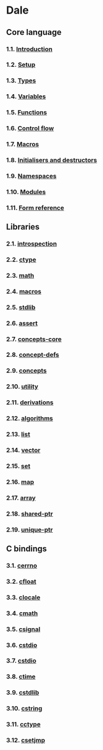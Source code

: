 # Dale

## Core language

### 1.1. [Introduction](./1-1-introduction.md)
### 1.2. [Setup](./1-2-setup.md)
### 1.3. [Types](./1-3-types.md)
### 1.4. [Variables](./1-4-variables.md)
### 1.5. [Functions](./1-5-functions.md)
### 1.6. [Control flow](./1-6-control-flow.md)
### 1.7. [Macros](./1-7-macros.md)
### 1.8. [Initialisers and destructors](./1-8-init-destroy.md)
### 1.9. [Namespaces](./1-9-namespaces.md)
### 1.10. [Modules](./1-10-modules.md)
### 1.11. [Form reference](./1-11-form-reference.md)  

## Libraries

### 2.1. [introspection](./2-1-introspection.md)  
### 2.2. [ctype](./2-2-ctype.md)  
### 2.3. [math](./2-3-math.md)  
### 2.4. [macros](./2-4-macros.md)  
### 2.5. [stdlib](./2-5-stdlib.md)  
### 2.6. [assert](./2-6-assert.md)  
### 2.7. [concepts-core](./2-7-concepts-core.md)  
### 2.8. [concept-defs](./2-8-concept-defs.md)  
### 2.9. [concepts](./2-9-concepts.md)  
### 2.10. [utility](./2-10-utility.md)  
### 2.11. [derivations](./2-11-derivations.md)  
### 2.12. [algorithms](./2-12-algorithms.md)  
### 2.13. [list](./2-13-list.md)  
### 2.14. [vector](./2-14-vector.md)  
### 2.15. [set](./2-15-set.md)  
### 2.16. [map](./2-16-map.md)  
### 2.17. [array](./2-17-array.md)  
### 2.18. [shared-ptr](./2-18-shared-ptr.md)  
### 2.19. [unique-ptr](./2-19-unique-ptr.md)  

## C bindings

### 3.1. [cerrno](./3-1-cerrno.md)
### 3.2. [cfloat](./3-2-cfloat.md)
### 3.3. [clocale](./3-3-clocale.md)
### 3.4. [cmath](./3-4-cmath.md)
### 3.5. [csignal](./3-5-csignal.md)
### 3.6. [cstdio](./3-6-cstdio-core.md)
### 3.7. [cstdio](./3-7-cstdio.md)
### 3.8. [ctime](./3-8-ctime.md)
### 3.9. [cstdlib](./3-9-cstdlib.md)
### 3.10. [cstring](./3-10-cstring.md)
### 3.11. [cctype](./3-11-cctype.md)
### 3.12. [csetjmp](./3-12-csetjmp.md)
